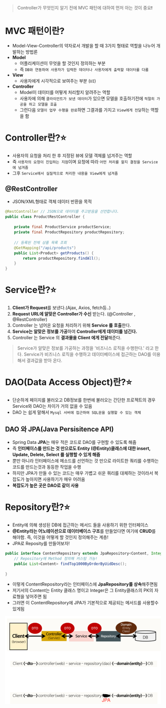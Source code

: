 > Controller가 무엇인지 알기 전에 MVC 패턴에 대하여 먼저 아는 것이 중요❗

# MVC 패턴이란?
- Model-View-Controller의 약자로서 개발을 할 때 3가지 형태로 역할을 나누어 개발하는 방법론
- **Model**
  - 어플리케이션이 무엇을 할 것인지 정의하는 부분 
  - 즉 `DB와 연동하여 사용자가 입력한 데이터나 사용자에게 출력할 데이터를 다룸`
- **View**
  - 사용자에게 시각적으로 보여주는 부분 (`UI`)
- **Controller**
  - Model이 데이터를 어떻게 처리할지 알려주는 역할
  - 사용자에 의해 `클라이언트가 보낸 데이터`가 있으면 모델을 호출하기전에 `적절히 가공을 하고 모델을 호출`
  - 그런다음 `모델이 업무 수행을 완료`하면 그결과를 가지고 `View에게 전달`하는 역할을 함


# **Controller**란?⭐
- 사용자의 요청을 처리 한 후 지정된 뷰에 모델 객체를 넘겨주는 역할
- 즉 `사용자의 요청이 진입하는 지점`이며 요청에 따라 `어떤 처리를 할지 결정을 Service에 넘겨줌`
- 그후 `Service에서 실질적으로 처리한 내용을 View에게 넘겨줌`

## @RestController
- JSON/XML형태로 객체 데이터 반환을 목적

```java
@RestController // JSON으로 데이터를 주고받음을 선언합니다.
public class ProductRestController {

    private final ProductService productService;
    private final ProductRepository productRepository;

    // 등록된 전체 상품 목록 조회
    @GetMapping("/api/products")
    public List<Product> getProducts() {
        return productRepository.findAll();
    }
}
```

# **Service**란?⭐

1. **Client가 Request**를 보낸다.(Ajax, Axios, fetch등..)
2. **Request URL에 알맞은 Controller가 수신** 받는다. (@Controller , @RestController)
3. Controller 는 넘어온 요청을 처리하기 위해 **Service 를 호출**한다.
4. **Service는 알맞은 정보를 가공**하여 **Controller에게 데이터를 넘긴다.**
5. Controller 는 Service 의 **결과물을 Client 에게 전달**해준다.


> Service가 알맞은 정보를 가공하는 과정을 '비즈니스 로직을 수행한다.' 라고 한다.
> Service가 비즈니스 로직을 수행하고 데이터베이스에 접근하는 DAO를 이용해서 결과값을 받아 온다.

# **DAO**(Data Access Object)란?⭐

- 단순하게 페이지를 불러오고 DB정보를 한번에 불러오는 간단한 프로젝트의 경우 Service와 DAO는 차이가 거의 없을 수 있음
- DAO 는 쉽게 말해서 `Mysql 서버에 접근하여 SQL문을 실행할 수 있는 객체`

## DAO 와 JPA(Java Persisitence API)
- Spring Data **JPA**는 매우 적은 코드로 DAO를 구현할 수 있도록 해줌
- 즉 **인터페이스를 만드는 것 만으로도 Entity (@Entity)클래스에 대한 insert, Update, Delete, Select 를 실행할 수 있게 해줌**
- 뿐만 아니라 인터페이스에 메소드를 선언하는 것 만으로 라이트한 쿼리를 수행하는 코드를 만드는것과 동등한 작업을 수행
- 하지만 JPA가 만들 수 있는 코드는 매우 가볍고 쉬운 쿼리를 대체하는 것이라서 복잡도가 높아지면 사용하기가 매우 어려움
- **복잡도가 높은 곳은 DAO로 같이 사용**


# **Repository**란?⭐
- Entity에 의해 생성된 DB에 접근하는 메서드 들을 사용하기 위한 인터페이스
- **@Entity라는 어노테이션으로 데이터베이스 구조**를 만들었다면 여기에 **CRUD**를 해야함. 즉, 이것을 어떻게 할 것인지 정의해주는 계층!
- JPA로 Reposity를 만들어보자!

```java
public interface ContentRepository extends JpaRepository<Content, Integer>{
    // Repository에 Method 정의해 커스텀 가능!
    public List<Content> findTop1000ByOrderByUidDesc();

}
```

- 이렇게 ContentRepository라는 인터페이스에 **JpaRepository를 상속**해주면됨
- 저기서의 Content는 Entity 클래스 명이고 Integer은 그 Entity클래스의 PK의 자료형을 넣어주면 됨
- 그러면 이 ContentRepository에 JPA가 기본적으로 제공되는 메서드를 사용할수 있게됨

![Alt text](Spring_img/dao_jpa.png)